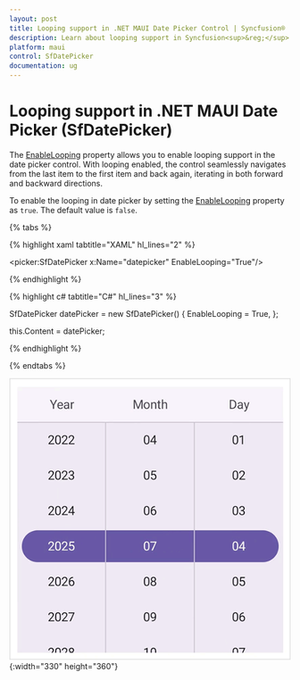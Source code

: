 ```yaml
---
layout: post
title: Looping support in .NET MAUI Date Picker Control | Syncfusion®
description: Learn about looping support in Syncfusion<sup>&reg;</sup> .NET MAUI Date Picker (SfDatePicker) control.
platform: maui
control: SfDatePicker
documentation: ug
---
```


# Looping support in .NET MAUI Date Picker (SfDatePicker)

The [EnableLooping](https://help.syncfusion.com/cr/maui/Syncfusion.Maui.Picker.EnableLooping.html) property allows you to enable looping support in the date picker control. With looping enabled, the control seamlessly navigates from the last item to the first item and back again, iterating in both forward and backward directions.

To enable the looping in date picker by setting the [EnableLooping](https://help.syncfusion.com/cr/maui/Syncfusion.Maui.Picker.EnableLooping.html) property as `true`. The default value is `false`.

{% tabs %}

{% highlight xaml tabtitle="XAML" hl_lines="2" %}

<picker:SfDatePicker x:Name="datepicker"
                     EnableLooping="True"/>

{% endhighlight %}

{% highlight c# tabtitle="C#" hl_lines="3" %}  

SfDatePicker datePicker = new SfDatePicker()
{
    EnableLooping = True,
};

this.Content = datePicker;

{% endhighlight %}

{% endtabs %}

![Enable Looping in .NET MAUI Date picker.](images/enable-looping/date-picker-enable-looping.gif){:width="330" height="360"}